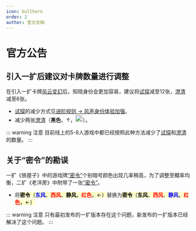 ```yaml
---
icon: bullhorn
order: 2
author: 官方文档
---
```


# 官方公告

## 引入一扩后建议对卡牌数量进行调整

在引入一扩卡牌[风云变幻](../welcome/welcome.md#卡牌效果)后，知晓身份会更加容易，建议将[试探](../welcome/welcome.md#卡牌效果)减至12张，[澄清](../welcome/welcome.md#卡牌效果)减至6张。

- [试探](../welcome/welcome.md#卡牌效果)的减少方式见[进阶规则 &rarr; 风声身份体验加强](advanced.md#风声身份体验加强)。
- 减少两张[澄清](../welcome/welcome.md#卡牌效果)（**黑色**，&uarr;，<img src="/images/lock.png" width="20" height="20" alt="锁定">）。

::: warning 注意
目前线上的5-8人游戏中都已经按照此种方法减少了[试探](../welcome/welcome.md#卡牌效果)和[澄清](../welcome/welcome.md#卡牌效果)的数量。
:::

## 关于“密令”的勘误

一扩《铁屋子》中的游戏牌[“密令”](../welcome/welcome.md#卡牌效果)个别暗号颜色出现几率稍高，为了调整至概率均衡，二扩《老洋房》中附带了一张[“密令”](../welcome/welcome.md#卡牌效果)。

- 将<span class="card-bg">**密令**（<strong style="color:blue;">东风</strong>、<strong style="color:red;">西风</strong>、**静风**，<strong style="color:red;">红色</strong>，&larr;）</span>替换为<span class="card-bg">**密令**（**东风**、<strong style="color:red;">西风</strong>、<strong style="color:blue;">静风</strong>，<strong style="color:red;">红色</strong>，&larr;）</span>

::: warning 注意
只有最初发布的一扩版本存在这个问题，新发布的一扩版本已经解决了这个问题。
:::

<style scoped>
span.card-bg {
  color: black;
  background-color: #FFC;
}
</style>
